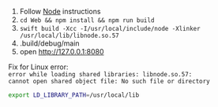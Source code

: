 1. Follow [Node](https://github.com/tris-foundation/node) instructions
2. `cd Web && npm install && npm run build`
3. `swift build -Xcc -I/usr/local/include/node -Xlinker /usr/local/lib/libnode.so.57`
4. .build/debug/main
4. open http://127.0.0.1:8080

Fix for Linux error:<br>
`error while loading shared libraries: libnode.so.57: `<br>
`cannot open shared object file: No such file or directory`<br>
```bash
export LD_LIBRARY_PATH=/usr/local/lib
```
